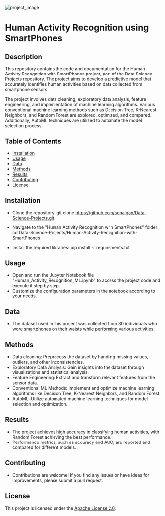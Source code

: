 ![project_image](https://github.com/sonalgan/Data-Science-Projects/assets/57640393/30ee972e-03bc-440e-8c5e-2d9afc55f95e)

# Human Activity Recognition using SmartPhones
## Description

This repository contains the code and documentation for the Human Activity Recognition with SmartPhones project, part of the Data Science Projects repository. The project aims to develop a predictive model that accurately identifies human activities based on data collected from smartphone sensors.

The project involves data cleaning, exploratory data analysis, feature engineering, and implementation of machine learning algorithms. Various conventional machine learning methods such as Decision Tree, K-Nearest Neighbors, and Random Forest are explored, optimized, and compared. Additionally, AutoML techniques are utilized to automate the model selection process.

## Table of Contents

- [Installation](#installation)
- [Usage](#usage)
- [Data](#data)
- [Methods](#methods)
- [Results](#results)
- [Contributing](#contributing)
- [License](#license)

## Installation

- Clone the repository:
git clone https://github.com/sonalgan/Data-Science-Projects.git

- Navigate to the "Human Activity Recognition with SmartPhones" folder:
cd Data-Science-Projects/Human-Activity-Recognition-with-SmartPhones

- Install the required libraries:
pip install -r requirements.txt


## Usage

- Open and run the Jupyter Notebook file "Human_Activity_Recognition_ML.ipynb" to access the project code and execute it step by step.
- Customize the configuration parameters in the notebook according to your needs.

## Data

- The dataset used in this project was collected from 30 individuals who wore smartphones on their waists while performing various activities.

## Methods

- Data cleaning: Preprocess the dataset by handling missing values, outliers, and other inconsistencies.
- Exploratory Data Analysis: Gain insights into the dataset through visualizations and statistical analysis.
- Feature Engineering: Extract and transform relevant features from the sensor data.
- Conventional ML Methods: Implement and optimize machine learning algorithms like Decision Tree, K-Nearest Neighbors, and Random Forest.
- AutoML: Utilize automated machine learning techniques for model selection and optimization.

## Results

- The project achieves high accuracy in classifying human activities, with Random Forest achieving the best performance.
- Performance metrics, such as accuracy and AUC, are reported and compared for different models.

## Contributing

- Contributions are welcome! If you find any issues or have ideas for improvements, please submit a pull request.

## License

This project is licensed under the [Apache License 2.0](LICENSE).







